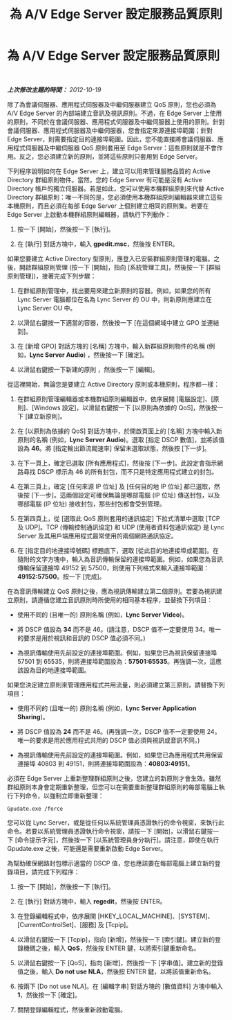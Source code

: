 ﻿---
title: 為 A/V Edge Server 設定服務品質原則
TOCTitle: 為 A/V Edge Server 設定服務品質原則
ms:assetid: 119ee1f5-45b9-40ba-98e5-c694dd2fc5c2
ms:mtpsurl: https://technet.microsoft.com/zh-tw/library/JJ204681(v=OCS.15)
ms:contentKeyID: 49290132
ms.date: 08/10/2015
mtps_version: v=OCS.15
ms.translationtype: HT
---

# 為 A/V Edge Server 設定服務品質原則

 

_**上次修改主題的時間：** 2012-10-19_

除了為會議伺服器、應用程式伺服器及中繼伺服器建立 QoS 原則，您也必須為 A/V Edge Server 的內部端建立音訊及視訊原則。不過，在 Edge Server 上使用的原則，不同於在會議伺服器、應用程式伺服器及中繼伺服器上使用的原則。針對會議伺服器、應用程式伺服器及中繼伺服器，您會指定來源連接埠範圍；針對 Edge Server，則需要指定目的連接埠範圍。因此，您不能直接將會議伺服器、應用程式伺服器及中繼伺服器 QoS 原則套用至 Edge Server：這些原則就是不會作用。反之，您必須建立新的原則，並將這些原則只套用到 Edge Server。

下列程序說明如何在 Edge Server 上，建立可以用來管理服務品質的 Active Directory 群組原則物件。當然，您的 Edge Server 有可能是沒有 Active Directory 帳戶的獨立伺服器。若是如此，您可以使用本機群組原則來代替 Active Directory 群組原則：唯一不同的是，您必須使用本機群組原則編輯器來建立這些本機原則，而且必須在每部 Edge Server 上個別建立相同的原則集。若要在 Edge Server 上啟動本機群組原則編輯器，請執行下列動作：

1.  按一下 \[開始\]，然後按一下 \[執行\]。

2.  在 \[執行\] 對話方塊中，輸入 **gpedit.msc**，然後按 ENTER。

如果您要建立 Active Directory 型原則，應登入已安裝群組原則管理的電腦。之後，開啟群組原則管理 (按一下 \[開始\]，指向 \[系統管理工具\]，然後按一下 \[群組原則管理\])，接著完成下列步驟：

1.  在群組原則管理中，找出要用來建立新原則的容器。例如，如果您的所有 Lync Server 電腦都位在名為 Lync Server 的 OU 中，則新原則應建立在 Lync Server OU 中。

2.  以滑鼠右鍵按一下適當的容器，然後按一下 \[在這個網域中建立 GPO 並連結到\]。

3.  在 \[新增 GPO\] 對話方塊的 \[名稱\] 方塊中，輸入新群組原則物件的名稱 (例如，**Lync Server Audio**) ，然後按一下 \[確定\]。

4.  以滑鼠右鍵按一下新建的原則 ，然後按一下 \[編輯\]。

從這裡開始，無論您是要建立 Active Directory 原則或本機原則，程序都一樣：

1.  在群組原則管理編輯器或本機群組原則編輯器中，依序展開 \[電腦設定\]、\[原則\]、\[Windows 設定\]，以滑鼠右鍵按一下 \[以原則為依據的 QoS\]，然後按一下 \[建立新原則\]。

2.  在 \[以原則為依據的 QoS\] 對話方塊中，於開啟頁面上的 \[名稱\] 方塊中輸入新原則的名稱 (例如，**Lync Server Audio**)。選取 \[指定 DSCP 數值\]，並將該值設為 **46**。將 \[指定輸出節流閥速率\] 保留未選取狀態，然後按 \[下一步\]。

3.  在下一頁上，確定已選取 \[所有應用程式\]，然後按 \[下一步\]。此設定會指示網路尋找 DSCP 標示為 46 的所有封包，而不只是特定應用程式建立的封包。

4.  在第三頁上，確定 \[任何來源 IP 位址\] 及 \[任何目的地 IP 位址\] 都已選取，然後按 \[下一步\]。這兩個設定可確保無論是哪部電腦 (IP 位址) 傳送封包，以及哪部電腦 (IP 位址) 接收封包，那些封包都會受到管理。

5.  在第四頁上，從 \[選取此 QoS 原則套用的通訊協定\] 下拉式清單中選取 \[TCP 及 UDP\]。TCP (傳輸控制通訊協定) 和 UDP (使用者資料包通訊協定) 是 Lync Server 及其用戶端應用程式最常使用的兩個網路通訊協定。

6.  在 \[指定目的地連接埠號碼\] 標題底下，選取 \[從此目的地連接埠或範圍\]。在隨附的文字方塊中，輸入為音訊傳輸保留的連接埠範圍。例如，如果您為音訊傳輸保留連接埠 49152 到 57500，則使用下列格式來輸入連接埠範圍：**49152:57500**。按一下 \[完成\]。

在為音訊傳輸建立 QoS 原則之後，應為視訊傳輸建立第二個原則。若要為視訊建立原則，請遵循您建立音訊原則時所使用的相同基本程序，並替換下列項目：

  - 使用不同的 (且唯一的) 原則名稱 (例如，**Lync Server Video**)。

  - 將 DSCP 值設為 **34** 而不是 46。(請注意，DSCP 值不一定要使用 34。唯一的要求是用於視訊和音訊的 DSCP 值必須不同。)

  - 為視訊傳輸使用先前設定的連接埠範圍。例如，如果您已為視訊保留連接埠 57501 到 65535，則將連接埠範圍設為：**57501:65535**。再強調一次，這應該設為目的地連接埠範圍。

如果您決定建立原則來管理應用程式共用流量，則必須建立第三原則，請替換下列項目：

  - 使用不同的 (且唯一的) 原則名稱 (例如，**Lync Server Application Sharing**)。

  - 將 DSCP 值設為 **24** 而不是 46。(再強調一次，DSCP 值不一定要使用 24。唯一的要求是用於應用程式共用的 DSCP 值必須與視訊或音訊不同。)

  - 為視訊傳輸使用先前設定的連接埠範圍。例如，如果您已為應用程式共用保留連接埠 40803 到 49151，則將連接埠範圍設為：**40803:49151**。

必須在 Edge Server 上重新整理群組原則之後，您建立的新原則才會生效。雖然群組原則本身會定期重新整理，但您可以在需要重新整理群組原則的每部電腦上執行下列命令，以強制立即重新整理：

    Gpudate.exe /force

您可以從 Lync Server，或是從任何以系統管理員憑證執行的命令視窗，來執行此命令。若要以系統管理員憑證執行命令視窗，請按一下 \[開始\]，以滑鼠右鍵按一下 \[命令提示字元\]，然後按一下 \[以系統管理員身分執行\]。請注意，即使在執行 Gpudate.exe 之後，可能還是需要重新啟動 Edge Server。

為幫助確保網路封包標示適當的 DSCP 值，您也應該要在每部電腦上建立新的登錄項目，請完成下列程序：

1.  按一下 \[開始\]，然後按一下 \[執行\]。

2.  在 \[執行\] 對話方塊中，輸入 **regedit**，然後按 ENTER。

3.  在登錄編輯程式中，依序展開 \[HKEY\_LOCAL\_MACHINE\]、\[SYSTEM\]、\[CurrentControlSet\]、\[服務\] 及 \[Tcpip\]。

4.  以滑鼠右鍵按一下 \[Tcpip\]，指向 \[新增\]，然後按一下 \[索引鍵\]。建立新的登錄機碼之後，輸入 **QoS**，然後按 ENTER 鍵，以將索引鍵重新命名。

5.  以滑鼠右鍵按一下 \[QoS\]，指向 \[新增\]，然後按一下 \[字串值\]。建立新的登錄值之後，輸入 **Do not use NLA**，然後按 ENTER 鍵，以將該值重新命名。

6.  按兩下 \[Do not use NLA\]。在 \[編輯字串\] 對話方塊的 \[數值資料\] 方塊中輸入 **1**，然後按一下 \[確定\]。

7.  關閉登錄編輯程式，然後重新啟動電腦。

